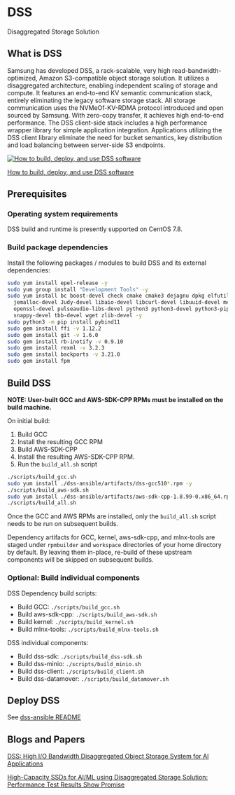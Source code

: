 # DSS

Disaggregated Storage Solution

## What is DSS

Samsung has developed DSS, a rack-scalable, very high read-bandwidth-optimized, Amazon S3-compatible object storage solution. It utilizes a disaggregated architecture, enabling independent scaling of storage and compute. It features an end-to-end KV semantic communication stack, entirely eliminating the legacy software storage stack. All storage communication uses the NVMeOf-KV-RDMA protocol introduced and open sourced by Samsung. With zero-copy transfer, it achieves high end-to-end performance. The DSS client-side stack includes a high performance wrapper library for simple application integration. Applications utilizing the DSS client library eliminate the need for bucket semantics, key distribution and load balancing between server-side S3 endpoints.

[![How to build, deploy, and use DSS software](https://img.youtube.com/vi/fpAFvLhTpqw/0.jpg)](https://youtu.be/fpAFvLhTpqw "How to build, deploy, and use DSS software")

[How to build, deploy, and use DSS software](https://youtu.be/fpAFvLhTpqw)

## Prerequisites

### Operating system requirements

DSS build and runtime is presently supported on CentOS 7.8.

### Build package dependencies

Install the following packages / modules to build DSS and its external dependencies:

```bash
sudo yum install epel-release -y
sudo yum group install "Development Tools" -y
sudo yum install bc boost-devel check cmake cmake3 dejagnu dpkg elfutils-libelf-devel expect glibc-devel \
  jemalloc-devel Judy-devel libaio-devel libcurl-devel libuuid-devel meson ncurses-devel numactl-devel \
  openssl-devel pulseaudio-libs-devel python3 python3-devel python3-pip rdma-core-devel redhat-lsb ruby-devel \
  snappy-devel tbb-devel wget zlib-devel -y
sudo python3 -m pip install pybind11
sudo gem install ffi -v 1.12.2
sudo gem install git -v 1.6.0
sudo gem install rb-inotify -v 0.9.10
sudo gem install rexml -v 3.2.3
sudo gem install backports -v 3.21.0
sudo gem install fpm
```

## Build DSS

**NOTE: User-built GCC and AWS-SDK-CPP RPMs must be installed on the build machine.**

On initial build:

1. Build GCC
2. Install the resulting GCC RPM
3. Build AWS-SDK-CPP
4. Install the resulting AWS-SDK-CPP RPM.
5. Run the `build_all.sh` script

```bash
./scripts/build_gcc.sh
sudo yum install ./dss-ansible/artifacts/dss-gcc510*.rpm -y
./scripts/build_aws-sdk.sh
sudo yum install ./dss-ansible/artifacts/aws-sdk-cpp-1.8.99-0.x86_64.rpm -y
./scripts/build_all.sh
```

Once the GCC and AWS RPMs are installed, only the `build_all.sh` script needs to be run on subsequent builds.

Dependency artifacts for GCC, kernel, aws-sdk-cpp, and mlnx-tools are staged under `rpmbuilder` and `workspace` directories of your home directory by default. By leaving them in-place, re-build of these upstream components will be skipped on subsequent builds.

### Optional: Build individual components

DSS Dependency build scripts:

* Build GCC: `./scripts/build_gcc.sh`
* Build aws-sdk-cpp: `./scripts/build_aws-sdk.sh`
* Build kernel: `./scripts/build_kernel.sh`
* Build mlnx-tools: `./scripts/build_mlnx-tools.sh`

DSS individual components:

* Build dss-sdk: `./scripts/build_dss-sdk.sh`
* Build dss-minio: `./scripts/build_minio.sh`
* Build dss-client: `./scripts/build_client.sh`
* Build dss-datamover: `./scripts/build_datamover.sh`

## Deploy DSS

See [dss-ansible README](https://github.com/OpenMPDK/dss-ansible/blob/master/README.md)

## Blogs and Papers

[DSS: High I/O Bandwidth Disaggregated Object Storage System for AI Applications](https://www.researchgate.net/publication/358580692_DSS_High_IO_Bandwidth_Disaggregated_Object_Storage_System_for_AI_Applications)

[High-Capacity SSDs for AI/ML using Disaggregated Storage Solution: Performance Test Results Show Promise](https://semiconductor.samsung.com/us/newsroom/tech-blog/high-capacity-ssds-for-ai-ml-using-disaggregated-storage-solution-performance-test-results-show-promise/)

